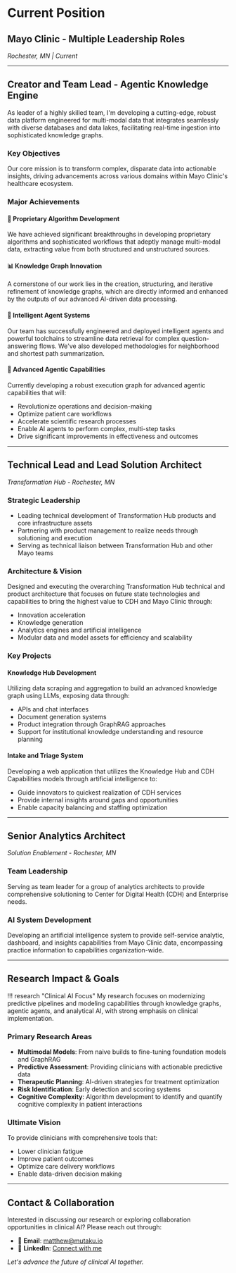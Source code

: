 # Current Position

## Mayo Clinic - Multiple Leadership Roles
*Rochester, MN | Current*

---

## Creator and Team Lead - Agentic Knowledge Engine

As leader of a highly skilled team, I'm developing a cutting-edge, robust data platform engineered for multi-modal data that integrates seamlessly with diverse databases and data lakes, facilitating real-time ingestion into sophisticated knowledge graphs.

### Key Objectives
Our core mission is to transform complex, disparate data into actionable insights, driving advancements across various domains within Mayo Clinic's healthcare ecosystem.

### Major Achievements

#### 🧠 Proprietary Algorithm Development
We have achieved significant breakthroughs in developing proprietary algorithms and sophisticated workflows that adeptly manage multi-modal data, extracting value from both structured and unstructured sources.

#### 📊 Knowledge Graph Innovation
A cornerstone of our work lies in the creation, structuring, and iterative refinement of knowledge graphs, which are directly informed and enhanced by the outputs of our advanced AI-driven data processing.

#### 🤖 Intelligent Agent Systems
Our team has successfully engineered and deployed intelligent agents and powerful toolchains to streamline data retrieval for complex question-answering flows. We've also developed methodologies for neighborhood and shortest path summarization.

#### 🎯 Advanced Agentic Capabilities
Currently developing a robust execution graph for advanced agentic capabilities that will:
- Revolutionize operations and decision-making
- Optimize patient care workflows
- Accelerate scientific research processes
- Enable AI agents to perform complex, multi-step tasks
- Drive significant improvements in effectiveness and outcomes

---

## Technical Lead and Lead Solution Architect
*Transformation Hub - Rochester, MN*

### Strategic Leadership
- Leading technical development of Transformation Hub products and core infrastructure assets
- Partnering with product management to realize needs through solutioning and execution
- Serving as technical liaison between Transformation Hub and other Mayo teams

### Architecture & Vision
Designed and executing the overarching Transformation Hub technical and product architecture that focuses on future state technologies and capabilities to bring the highest value to CDH and Mayo Clinic through:
- Innovation acceleration
- Knowledge generation
- Analytics engines and artificial intelligence
- Modular data and model assets for efficiency and scalability

### Key Projects

#### Knowledge Hub Development
Utilizing data scraping and aggregation to build an advanced knowledge graph using LLMs, exposing data through:
- APIs and chat interfaces
- Document generation systems
- Product integration through GraphRAG approaches
- Support for institutional knowledge understanding and resource planning

#### Intake and Triage System
Developing a web application that utilizes the Knowledge Hub and CDH Capabilities models through artificial intelligence to:
- Guide innovators to quickest realization of CDH services
- Provide internal insights around gaps and opportunities
- Enable capacity balancing and staffing optimization

---

## Senior Analytics Architect
*Solution Enablement - Rochester, MN*

### Team Leadership
Serving as team leader for a group of analytics architects to provide comprehensive solutioning to Center for Digital Health (CDH) and Enterprise needs.

### AI System Development
Developing an artificial intelligence system to provide self-service analytic, dashboard, and insights capabilities from Mayo Clinic data, encompassing practice information to capabilities organization-wide.

---

## Research Impact & Goals

!!! research "Clinical AI Focus"
    My research focuses on modernizing predictive pipelines and modeling capabilities through knowledge graphs, agentic agents, and analytical AI, with strong emphasis on clinical implementation.

### Primary Research Areas
- **Multimodal Models**: From naive builds to fine-tuning foundation models and GraphRAG
- **Predictive Assessment**: Providing clinicians with actionable predictive data
- **Therapeutic Planning**: AI-driven strategies for treatment optimization
- **Risk Identification**: Early detection and scoring systems
- **Cognitive Complexity**: Algorithm development to identify and quantify cognitive complexity in patient interactions

### Ultimate Vision
To provide clinicians with comprehensive tools that:
- Lower clinician fatigue
- Improve patient outcomes
- Optimize care delivery workflows
- Enable data-driven decision making

---

## Contact & Collaboration

Interested in discussing our research or exploring collaboration opportunities in clinical AI? Please reach out through:

- 📧 **Email**: [matthew@mutaku.io](mailto:matthew@mutaku.io)
- 💼 **LinkedIn**: [Connect with me](https://linkedin.com/in/matthew-martz-phd)

*Let's advance the future of clinical AI together.*
